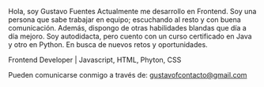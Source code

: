 Hola, soy Gustavo Fuentes Actualmente me desarrollo en Frontend. Soy una persona que sabe trabajar en equipo; escuchando al resto y con buena comunicación. Además, dispongo de otras habilidades blandas que día a día mejoro. Soy autodidacta, pero cuento con un curso certificado en Java y otro en Python. En busca de nuevos retos y oportunidades.

Frontend Developer | Javascript, HTML, Phyton, CSS

Pueden comunicarse conmigo a través de: gustavofcontacto@gmail.com
